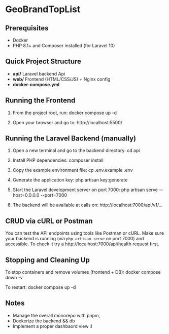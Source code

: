 # GeoBrandTopList

## Prerequisites

- Docker
- PHP 8.1+ and Composer installed (for Laravel 10)

## Quick Project Structure

- **api/**            Laravel backend Api
- **web/**            Frontend (HTML/CSS/JS) + Nginx config
- **docker-compose.yml**

## Running the Frontend

1. From the project root, run:
   docker compose up -d

2. Open your browser and go to:
   http://localhost:5500/


## Running the Laravel Backend (manually)

1. Open a new terminal and go to the backend directory:
   cd api

2. Install PHP dependencies:
   composer install

3. Copy the example environment file:
   cp .env.example .env

4. Generate the application key:
   php artisan key:generate

5. Start the Laravel development server on port 7000:
   php artisan serve --host=0.0.0.0 --port=7000

6. The backend will be available at calls on:
   http://localhost:7000/api/v1/...

## CRUD via cURL or Postman

You can test the API endpoints using tools like Postman or cURL. Make sure your backend is running (via `php artisan serve` on port 7000) and accessible. To check it try a http://localhost:7000/api/health request first.

## Stopping and Cleaning Up

To stop containers and remove volumes (frontend + DB):
  docker compose down -v

To restart:
  docker compose up -d

## Notes

- Manage the overall monorepo with pnpm,
- Dockerize the backend && db
- Implement a proper dashbaord view :l

